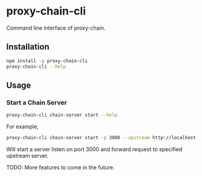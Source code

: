 # proxy-chain-cli
Command line interface of proxy-chain.

## Installation

```bash
npm install -g proxy-chain-cli
proxy-chain-cli --help
```

## Usage

### Start a Chain Server

```bash
proxy-chain-cli chain-server start --help
```

For example, 

```bash
proxy-chain-cli chain-server start -p 3000 --upstream http://localhost:3128
```

Will start a server listen on port 3000 and forward request to specified upstream server.

TODO: More features to come in the future.
